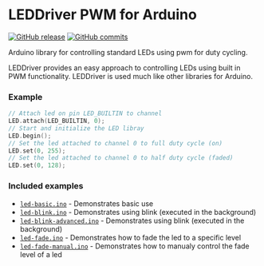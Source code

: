# LEDDriver PWM for Arduino

[![GitHub release](https://img.shields.io/github/release/marloe/LEDDriver.svg)](https://github.com/marloe/LEDDriver/releases/latest) [![GitHub commits](https://img.shields.io/github/commits-since/marloe/LEDDriver/latest.svg)](https://github.com/MarLoe/LEDDriver/compare/v0.2.1...master)

Arduino library for controlling standard LEDs using pwm for duty cycling.

LEDDriver provides an easy approach to controlling LEDs using built in PWM functionality. LEDDriver is used much like other libraries for Arduino.


### Example

```cpp
// Attach led on pin LED_BUILTIN to channel
LED.attach(LED_BUILTIN, 0);
// Start and initialize the LED libray
LED.begin();
// Set the led attached to channel 0 to full duty cycle (on)
LED.set(0, 255);
// Set the led attached to channel 0 to half duty cycle (faded)
LED.set(0, 128);
```   


### Included examples

- [`led-basic.ino`](examples/led-basic/led-basic.ino) - Demonstrates basic use
- [`led-blink.ino`](examples/led-blink/led-blink.ino) - Demonstrates using blink (executed in the background)
- [`led-blink-advanced.ino`](examples/led-blink-advanced//led-blink-advanced.ino) - Demonstrates using blink (executed in the background)
- [`led-fade.ino`](examples/led-fade/led-fade.ino) - Demonstrates how to fade the led to a specific level
- [`led-fade-manual.ino`](examples/led-fade-manual/led-fade-manual.ino) - Demonstrates how to manualy control the fade level of a led


